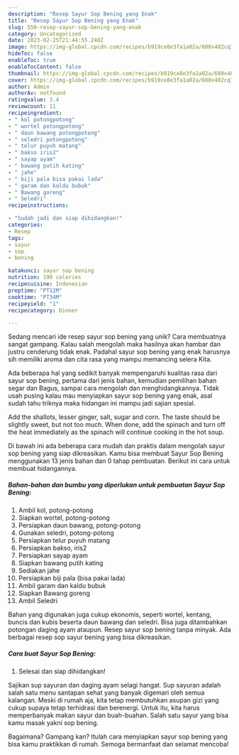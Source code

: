 ```yaml
---
description: "Resep Sayur Sop Bening yang Enak"
title: "Resep Sayur Sop Bening yang Enak"
slug: 550-resep-sayur-sop-bening-yang-enak
category: Uncategorized
date: 2023-02-25T21:44:55.248Z
image: https://img-global.cpcdn.com/recipes/b919ce8e3fa1a02a/680x482cq70/sayur-sop-bening-foto-resep-utama.jpg
hideToc: false
enableToc: true
enableTocContent: false
thumbnail: https://img-global.cpcdn.com/recipes/b919ce8e3fa1a02a/680x482cq70/sayur-sop-bening-foto-resep-utama.jpg
cover: https://img-global.cpcdn.com/recipes/b919ce8e3fa1a02a/680x482cq70/sayur-sop-bening-foto-resep-utama.jpg
author: Admin
authorAv: notfound
ratingvalue: 3.4
reviewcount: 11
recipeingredient:
- " kol potongpotong"
- " wortel potongpotong"
- " daun bawang potongpotong"
- " seledri potongpotong"
- " telur puyuh matang"
- " bakso iris2"
- " sayap ayam"
- " bawang putih kating"
- " jahe"
- " biji pala bisa pakai lada"
- " garam dan kaldu bubuk"
- " Bawang goreng"
- " Seledri"
recipeinstructions:

- "Sudah jadi dan siap dihidangkan!"
categories:
- Resep
tags:
- sayur
- sop
- bening

katakunci: sayur sop bening 
nutrition: 199 calories
recipecuisine: Indonesian
preptime: "PT12M"
cooktime: "PT34M"
recipeyield: "1"
recipecategory: Dinner

---
```





Sedang mencari ide resep sayur sop bening yang unik? Cara membuatnya sangat gampang. Kalau salah mengolah maka hasilnya akan hambar dan justru cenderung tidak enak. Padahal sayur sop bening yang enak harusnya sih memiliki aroma dan cita rasa yang mampu memancing selera Kita.





Ada beberapa hal yang sedikit banyak mempengaruhi kualitas rasa dari sayur sop bening, pertama dari jenis bahan, kemudian pemilihan bahan segar dan Bagus, sampai cara mengolah dan menghidangkannya. Tidak usah pusing kalau mau menyiapkan sayur sop bening yang enak,      asal sudah tahu triknya maka hidangan ini mampu jadi sajian spesial.














Add the shallots, lesser ginger, salt, sugar and corn. The taste should be slightly sweet, but not too much. When done, add the spinach and turn off the heat immediately as the spinach will continue cooking in the hot soup.






Di bawah ini ada beberapa cara mudah dan praktis dalam mengolah sayur sop bening yang siap dikreasikan. Kamu bisa membuat Sayur Sop Bening menggunakan 13 jenis bahan dan 0 tahap pembuatan. Berikut ini cara untuk membuat hidangannya.

<!--inarticleads1-->

##### Bahan-bahan dan bumbu yang diperlukan untuk pembuatan Sayur Sop Bening:

1. Ambil  kol, potong-potong
1. Siapkan  wortel, potong-potong
1. Persiapkan  daun bawang, potong-potong
1. Gunakan  seledri, potong-potong
1. Persiapkan  telur puyuh matang
1. Persiapkan  bakso, iris2
1. Persiapkan  sayap ayam
1. Siapkan  bawang putih kating
1. Sediakan  jahe
1. Persiapkan  biji pala (bisa pakai lada)
1. Ambil  garam dan kaldu bubuk
1. Siapkan  Bawang goreng
1. Ambil  Seledri


Bahan yang digunakan juga cukup ekonomis, seperti wortel, kentang, buncis dan kubis beserta daun bawang dan seledri. Bisa juga ditambahkan potongan daging ayam ataupun. Resep sayur sop bening tanpa minyak. Ada berbagai resep sop sayur bening yang bisa dikreasikan. 

<!--inarticleads2-->

##### Cara buat Sayur Sop Bening:


1. Selesai dan siap dihidangkan!

Sajikan sup sayuran dan daging ayam selagi hangat. Sup sayuran adalah salah satu menu santapan sehat yang banyak digemari oleh semua kalangan. Meski di rumah aja, kita tetap membutuhkan asupan gizi yang cukup supaya tetap terhidrasi dan berenergi. Untuk itu, kita harus memperbanyak makan sayur dan buah-buahan. Salah satu sayur yang bisa kamu masak yakni sop bening. 

Bagaimana? Gampang kan? Itulah cara menyiapkan sayur sop bening yang bisa kamu praktikkan di rumah. Semoga bermanfaat dan selamat mencoba!

